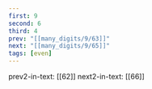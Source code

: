 ```yaml
---
first: 9
second: 6
third: 4
prev: "[[many_digits/9/63]]"
next: "[[many_digits/9/65]]"
tags: [even]
---
```

prev2-in-text: [[62]]
next2-in-text: [[66]]

